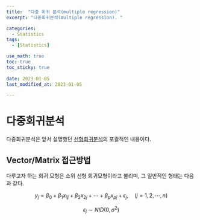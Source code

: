 ```yaml
---
title:  "다중 회귀 분석(multiple regression)"
excerpt: "다중회귀분석(multiple regression). "

categories:
  - Statistics
tags:
  - [Statistics]

use_math: true
toc: true
toc_sticky: true
 
date: 2023-01-05
last_modified_at: 2023-01-05

--- 
```

<!-- 
# 다중회귀분석
다중회귀분석은 앞서 설명했던 [선형회귀분석](https://sparkerhoney.github.io/dm/Linear-regression/)의 포괄적인 내용이다.<br>

## Vector/Matrix 접근방법

다루고자 하는 회귀 모형은 소위 선형 회귀모형이라고 불리며, 그 일반적인 형태는 다음과 같다.<br>
$y_j=\beta_0+\beta_1x_{1j}+\beta_2x_{2j}+\cdots+\beta_px_{pj}+\epsilon_j,\quad (j=1,2,\cdots,n)$<br>
$\epsilon_j \sim NID(0,\sigma^2)$<br>

즉, 일반 식에서 $x_{pj}$는 반드시 원래의 변수만을 의미 하는 것이 아니다.<br>

이를 vector/matrix형태로 나타내면, 위에서 보인매트릭스 형태이고 그에 관련된 식은 <br>
$y=X\beta+\epsilon$으로 나타낼 수 있다.

## 최소제곱법에 의한 추정

1. 최소제곱법
  - 미지의 회귀계수 $vector\beta$는 다음 오차제곱합<br>
  $L=\displaystyle\sum_{j=1}^{n}\epsilon^2=\displaystyle\sum_{j=1}^{n}\{y_j-(\beta_0+\beta_1x_1+\cdots+\beta_px_{pj})\}^2$이 **최소가 되도록 결정**한다.
  - 최소제곱법에 의한 $\beta$의 추정량<br>
  $b=(X^\prime X)^{-1}X^\prime y=$
  $
  \begin{pmatrix}
   b_0 \\
   b_1 \\
   \vdots \\
   b_p \\
  \end{pmatrix}
  $

## 모형의 검토

1. 모형의 타당성을 검토한다.
   1. 오차($\epsilon_j$)에 대한 가정의 검토
     - 독립성($\epsilon_j$은 서로 독립) $\rightarrow$ 잔차와 관측순서의 Plot
     - 정규성($\epsilon_j$가 정규분포를 따름) $\rightarrow$ 히스토그램 또는 정규확률지 Plot
     - 등분산성($\epsilon_j$의 분산이 모두 동일) $\rightarrow$ 잔차와 $\hat{y}$의 Plot
    2. 회귀식의 유의성 검토
     - 최소제곱법에 의해 구한 회귀식이 사용해도 좋을 만큼 유의한 것인가를 검토한다. $\rightarrow$ 전체 회귀식에 대한 유의성검정(분산분석)
  
2. 분산분석
   - 총제곱합의 분해
     - 단순회귀모형에서와 마찬가지로 총제곱합은 아래와 같이 분해된다.
     - $\displaystyle\sum_{j=1}^{n}(y_j-\bar{y})^2=\displaystyle\sum_{j=1}^{n}(\hat{y}-\bar{y})^2+\displaystyle\sum_{j=1}^{n}(y-\hat{y})^2$<br>
     - $SSTO=SSR+SSE$
     - 단, $\hat{y_j}=b_0+b_1x_{1j}+\cdots+b_px_{pj}$
   - 분산분석표
   - |Source of Variation|Degree of Freedom(DF)|Sum of Squares(SS)|Mean Square(MS=Ss/DF)|$F_0$|
      |------|---|---|---|---|
      |Regression Error|$p$<br>$n-p-1$|$SSR$<br>$SSE$|$MSR=\frac{SSR}{1}$<br>$MSE=\frac{SSE}{n-2}$|$\frac{MSR}{MSE}$|
      |Total|$n-1$|$SSTO$|||
    - $R^2$(결정계수)$=\frac{SSR}{SSTP}=1-\frac{SSE}{SSTO}$ $\rightarrow$ 변수가 많을수록 $R^2$값이 증가하게된다.
    - $Adjusted\ R^2=1-\frac{n-1}{n-p-1}(1-R^2)=1-\frac{SSE/(n-p-1)}{SSTO/(n-1)}$ 
    - $Adjusted\ R^2$는 $R^2$이 커진다고 해도 $R^2$가 억지로 커지는 것을 방지하는 것이다.  
    - $s^2=$오차분산$\sigma$의 추정치 $=MSE=\frac{SSE}{(n-p-1)}$

3. 가설검정
   - 전체 회귀식에 대한 검정
     - 회귀계수에 대해 먼저 아래와 같은 가설을 세운다.
     - $\begin{cases}
        H_0: \beta=(\beta_1,\beta_2,\cdots,\beta_p)=0\\
        H_1: not\ H_0
        \end{cases}$
     - 검정통계량 $F_0=MSR/MSE$는 $H_0$가 사실이 아니라는 가정하에서 자유도 $(p, n-p-1)$인 $F$분포를 따르며, 위 가설검정의 기각역은 다음과 같다.
     - $F_0=\frac{MSR}{MSE}>F(p,n-p-1;1-\alpha)$
     - 단 $\alpha$는 유의수준이다.
   















 *출처 : 명지대 산업경영공학과 김도현 교수님의 강의* -->

# 다중회귀분석

다중회귀분석은 앞서 설명했던 [선형회귀분석](https://sparkerhoney.github.io/dm/Linear-regression/)의 포괄적인 내용이다.

## Vector/Matrix 접근방법

다루고자 하는 회귀 모형은 소위 선형 회귀모형이라고 불리며, 그 일반적인 형태는 다음과 같다.

$$
y_j = \beta_0 + \beta_1 x_{1j} + \beta_2 x_{2j} + \cdots + \beta_p x_{pj} + \epsilon_j, \quad (j=1,2,\cdots,n)
$$

$$
\epsilon_j \sim NID(0,\sigma^2)
$$
